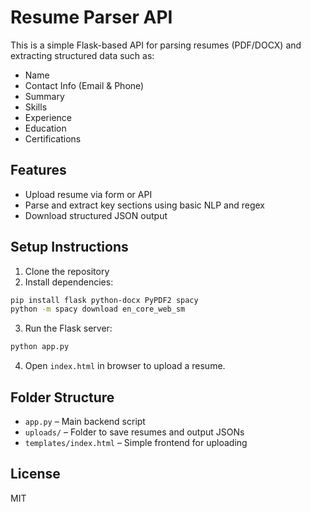 # Resume Parser API

This is a simple Flask-based API for parsing resumes (PDF/DOCX) and extracting structured data such as:

- Name
- Contact Info (Email & Phone)
- Summary
- Skills
- Experience
- Education
- Certifications

## Features

- Upload resume via form or API
- Parse and extract key sections using basic NLP and regex
- Download structured JSON output

## Setup Instructions

1. Clone the repository
2. Install dependencies:

```bash
pip install flask python-docx PyPDF2 spacy
python -m spacy download en_core_web_sm
```

3. Run the Flask server:

```bash
python app.py
```

4. Open `index.html` in browser to upload a resume.

## Folder Structure

- `app.py` – Main backend script
- `uploads/` – Folder to save resumes and output JSONs
- `templates/index.html` – Simple frontend for uploading

## License

MIT
